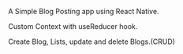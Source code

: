 A Simple Blog Posting app using React Native.

Custom Context with useReducer hook.

Create Blog, Lists, update and delete Blogs.(CRUD)
